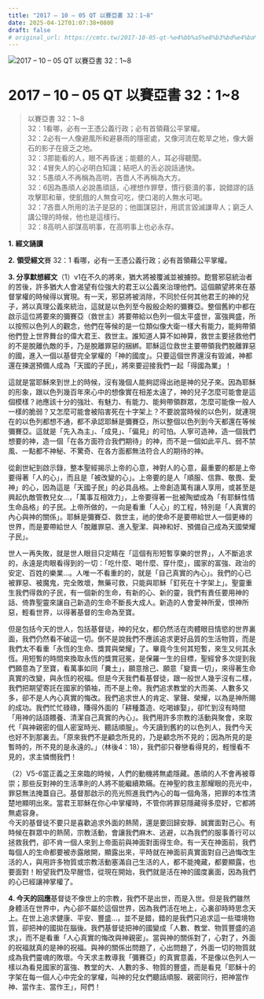 ```yaml
---
title: "2017 – 10 – 05 QT 以賽亞書 32：1~8"
date: 2025-04-12T01:07:38+0800
draft: false
# original_url: https://cmtc.tw/2017-10-05-qt-%e4%bb%a5%e8%b3%bd%e4%ba%9e%e6%9b%b8-32%ef%bc%9a18
---
```


![2017 – 10 – 05 QT 以賽亞書 32：1~8](/images/qt.jpg   "2017 – 10 – 05 QT 以賽亞書 32：1~8")

# 2017 – 10 – 05 QT 以賽亞書 32：1~8

> 以賽亞書 32：1~8  
> 32：1看哪，必有一王憑公義行政；必有首領藉公平掌權。  
> 32：2必有一人像避風所和避暴雨的隱密處，又像河流在乾旱之地，像大磐石的影子在疲乏之地。  
> 32：3那能看的人，眼不再昏迷；能聽的人，耳必得聽聞。  
> 32：4冒失人的心必明白知識；結吧人的舌必說話通快。  
> 32：5愚頑人不再稱為高明，吝嗇人不再稱為大方。  
> 32：6因為愚頑人必說愚頑話，心裡想作罪孽，慣行褻瀆的事，說錯謬的話攻擊耶和華，使飢餓的人無食可吃，使口渴的人無水可喝。  
> 32：7吝嗇人所用的法子是惡的；他圖謀惡計，用謊言毀滅謙卑人；窮乏人講公理的時候，他也是這樣行。  
> 32：8高明人卻謀高明事，在高明事上也必永存。

**1.** **經文誦讀**

**2.** **領受經文**賽 32：1 看哪，必有一王憑公義行政；必有首領藉公平掌權。

**3. 分享默想經文**（1）v1在不久的將來，猶大將被覆滅並被擄掠。飽嘗邪惡統治者的苦後，許多猶大人會渴望有位強大的君王以公義來治理他們。這個願望將來在基督掌權的時候得以實現。有一天，邪惡將被消除，不同於任何其他君王的神的兒子，將以真理公義來統治，這就是以色列至今殷殷企盼的彌賽亞。整個舊約中都在啟示這位將要來的彌賽亞（救世主）將要帶給以色列一個太平盛世，富強興盛，所以按照以色列人的觀念，他們在等候的是一位類似像大衛一樣大有能力，能夠帶領他們登上世界舞台的偉大君王、救世主。誰知道人算不如神算，救世主要拯救他們的不是脫離仇敵的手，乃是脫離罪惡的捆綁。耶穌這位救世主要帶領我們脫離罪惡的國，進入一個以基督完全掌權的「神的國度」。只要這個世界還沒有毀滅，神都還在揀選預備人成為「天國的子民」，將來要迎接我們一起「得國為業」！

這就是當耶穌來到世上的時候，沒有幾個人能夠認得出祂是神的兒子來。因為耶穌的形象，跟以色列幾百年來心中的想像實在相差太遠了，神的兒子怎麼可能會是這個模樣？祂應該十分的強壯、有魅力、有能力、能夠帶領群眾，怎麼可能像一般人一樣的脆弱？又怎麼可能會被陷害死在十字架上？不要說當時候的以色列，就連現在的以色列都想不通，都不承認耶穌是彌賽亞，所以整個以色列到今天都還在等候彌賽亞。這就是「先入為主」、「成見」、「偏見」的可怕。人寧可造神，造一個我們想要的神，造一個「在各方面符合我們期待」的神，而不是一個如此平凡、弱不禁風、一點都不神秘、不驚奇、在各方面都無法符合人的期待的神。

從創世紀到啟示錄，整本聖經揭示上帝的心意，神對人的心意，最重要的都是上帝要得著「人的心」，而且是「被改變的心」。上帝要的是人「順服、信靠、敬畏、愛神」的心，因為這是「天國子民」的必具品格。上帝創造萬有讓人享用，或甚至是興起仇敵管教兒女…，「萬事互相效力」，上帝要得著一批被陶塑成為「有耶穌性情生命品格」的子民。上帝所做的，一向是看重「人心」的工程，特別是「人真實的內心與神的關係」。耶穌是彌賽亞、救世主，祂的使命不是要帶給世人一個更棒的世界，而是要帶給世人「脫離罪惡、進入聖潔、與神和好、預備自己成為天國榮耀子民」。

世人一再失敗，就是世人眼目只定睛在「這個有形短暫享樂的世界」，人不斷追求的，永遠是肉眼看得到的一切：「吃什麼、喝什麼、穿什麼」，國家的富強、政治的安定、百姓的樂業…。人唯一不看重的的，就是「自己真實的內心」。我們的心已被罪惡、被魔鬼，完全敗壞，無藥可救，只能與耶穌「釘死在十字架上」。聖靈重生我們得救的子民，有一個新的生命，有新的心、新的靈，我們有責任要用神的話、倚靠聖靈來讓自己新造的生命不斷長大成人。新造的人會愛神所愛，恨神所惡，輕看世界，以得著基督的生命為至寶。

但是包括今天的世人，包括基督徒，神的兒女，都仍然活在肉體眼目情慾的世界裏面，我們仍然看不破這一切。倒不是說我們不應該追求更好品質的生活物質，而是我們太不看重「永恆的生命、獎賞與榮耀」了。畢竟今生何其短暫，來生又何其永恆。用短暫的時間來換取永恆的獎賞冠冕，是保羅一生的目標，聖經曾多次提到我們願意為了至寶，看萬事如同「糞土」，願意捨己、願意「變賣一切」，來得著生命真實的改變，與永恆的祝福。但是今天我們看基督徒，跟一般世人幾乎沒有二樣，我們把期望寄託在國家的領袖，而不是上帝。我們追求教堂的大而美、人數多又多，卻不是人內心真實的悔改。我們追求世人的肯定、掌聲、榮耀，以為是神所賜的成功。我們忙忙碌碌，賺得外面的「耕種蓋造、吃喝嫁娶」，卻忙到沒有時間「用神的話語餵養、清潔自己真實的內心」。我們用許多宗教的活動與聚會，來取代「與神親密的個人密室時光、聽話順服」。今天讀到舊約的以色列人，我們今天也好不到那裏去。「原來我們不是顧念所見的，乃是顧念所不見的；因為所見的是暫時的，所不見的是永遠的。」（林後4：18），我們卻只眷戀看得見的，輕慢看不見的，求主憐憫我們！

（2）V5-6當正義之王來臨的時候，人們的動機將無處隱藏。愚頑的人不會再被尊崇；那些反對神的生活準則的人將不能繼續欺瞞。在神聖的救主那耀眼的亮光中，罪惡無法掩蓋自己。基督那啟示的亮光照進我們內心的每一個角落，把罪的本性清楚地顯明出來。當君王耶穌在你心中掌權時，不管你將罪惡隱藏得多麼好，它都將無處容身。  
今天的基督徒不要只是喜歡追求外面的熱鬧，還是要回歸安靜、誠實面對己心。有時候在群眾中的熱鬧，宗教活動，會讓我們麻木、逃避，以為我們的服事善行可以拯救我們，卻不肯一個人來到上帝面前與神面對面得生命。有一天在神面前，我們每個人的生命都要被赤露敞開，顯露出來，平時就在神面前真實面對自己過悔改生活的人，與用許多物質或宗教活動塞滿自己生活的人，都不能掩藏，都要顯露，也要面對！盼望我們及早醒悟，從現在開始，我們就是活在神的國度裏面，因為我們的心已經讓神掌權了。

**4. 今天的回應**基督徒不像世上的宗教，我們不是出世，而是入世。但是我們雖然身體活在世界中，內心卻不屬於這個世界，因為我們活在地上，心裏卻時時思念天上。在世上追求健康、平安、豐盛…，並不是錯，錯的是我們只追求這一些環境物質，卻把神的國拋在腦後。我們基督徒把神的國變成「人數、教堂、物質豐盛的追求」，而不是看重「人心真實的悔改與神親密」。當與神的關係對了，心對了，外面的祝福就真的是神的祝福。與神的關係出問題了，心出問題了，外面一切的物質就成為我們靈魂的敗壞。今天求主教導我「彌賽亞」的真實意義，不是像以色列人一樣以為看見國家的富強、教堂的大、人數的多、物質的豐盛，而是看見「耶穌十的字架在每一個人心中完全的掌權，叫神的兒女們聽話順服、親密同行，把神當作神、當作主、當作王」，阿們！